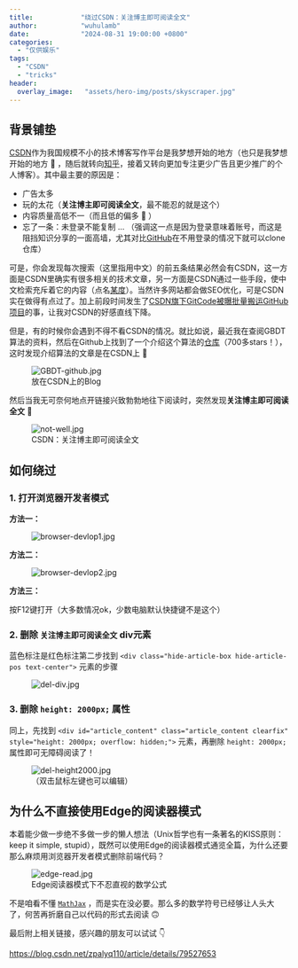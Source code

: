 ```yaml
---
title:            "绕过CSDN：关注博主即可阅读全文"
author:           "wuhulamb"
date:             "2024-08-31 19:00:00 +0800"
categories:
  - "仅供娱乐"
tags:
  - "CSDN"
  - "tricks"
header:
  overlay_image:   "assets/hero-img/posts/skyscraper.jpg"
---
```


## 背景铺垫

[CSDN](https://www.csdn.net/)作为我国规模不小的技术博客写作平台是我梦想开始的地方（也只是我梦想开始的地方 :poop: ，随后就转向[知乎](https://www.zhihu.com/)，接着又转向更加专注更少广告且更少推广的个人博客）。其中最主要的原因是<!--more-->：

- 广告太多
- 玩的太花（**关注博主即可阅读全文**，最不能忍的就是这个）
- 内容质量高低不一（而且低的偏多 :poop: ）
- 忘了一条：未登录不能复制 ... （强调这一点是因为登录意味着账号，而这是阻挡知识分享的一面高墙，尤其对比[GitHub](https://github.com/)在不用登录的情况下就可以clone仓库）

可是，你会发现每次搜索（这里指用中文）的前五条结果必然会有CSDN，这一方面是CSDN里确实有很多相关的技术文章，另一方面是CSDN通过一些手段，使中文检索充斥着它的内容（点名[某度](https://www.baidu.com/)）。当然许多网站都会做SEO优化，可是CSDN实在做得有点过了。加上前段时间发生了[CSDN旗下GitCode被曝批量搬运GitHub项目](https://www.ithome.com/0/778/049.htm)的事，让我对CSDN的好感直线下降。

但是，有的时候你会遇到不得不看CSDN的情况。就比如说，最近我在查阅GBDT算法的资料，然后在Github上找到了一个介绍这个算法的[仓库](https://github.com/Freemanzxp/GBDT_Simple_Tutorial)（700多stars！），这时发现介绍算法的文章是在CSDN上 :poop:

<figure class="align-center">
  <img src="{{ 'media/image/2024/08/GBDT-github.jpg' | relative_url }}" alt="GBDT-github.jpg">
  <figcaption>放在CSDN上的Blog</figcaption>
</figure>

然后当我无可奈何地点开链接兴致勃勃地往下阅读时，突然发现**关注博主即可阅读全文** :poop:

<figure class="align-center">
  <img src="{{ 'media/image/2024/08/not-well.jpg' | relative_url }}" alt="not-well.jpg">
  <figcaption>CSDN：关注博主即可阅读全文</figcaption>
</figure>


## 如何绕过

### 1. 打开浏览器开发者模式

**方法一：**

<figure class="align-center">
  <img src="{{ 'media/image/2024/08/browser-devlop1.jpg' | relative_url }}" alt="browser-devlop1.jpg">
</figure>

**方法二：**

<figure class="align-center">
  <img src="{{ 'media/image/2024/08/browser-devlop2.jpg' | relative_url }}" alt="browser-devlop2.jpg">
</figure>

**方法三：**

按F12键打开（大多数情况ok，少数电脑默认快捷键不是这个）

### 2. 删除 `关注博主即可阅读全文` div元素

蓝色标注是红色标注第二步找到 `<div class="hide-article-box hide-article-pos text-center">` 元素的步骤

<figure class="align-center">
  <img src="{{ 'media/image/2024/08/del-div.jpg' | relative_url }}" alt="del-div.jpg">
</figure>

### 3. 删除 `height: 2000px;` 属性

同上，先找到 `<div id="article_content" class="article_content clearfix" style="height: 2000px; overflow: hidden;">` 元素，再删除 `height: 2000px;` 属性即可无障碍阅读了！

<figure class="align-center">
  <img src="{{ 'media/image/2024/08/del-height2000.jpg' | relative_url }}" alt="del-height2000.jpg">
  <figcaption>（双击鼠标左键也可以编辑）</figcaption>
</figure>

## 为什么不直接使用Edge的阅读器模式

本着能少做一步绝不多做一步的懒人想法（Unix哲学也有一条著名的KISS原则：keep it simple, stupid），既然可以使用Edge的阅读器模式通览全篇，为什么还要那么麻烦用浏览器开发者模式删除前端代码？

<figure class="align-center">
  <img src="{{ 'media/image/2024/08/edge-read.jpg' | relative_url }}" alt="edge-read.jpg">
  <figcaption>Edge阅读器模式下不忍直视的数学公式</figcaption>
</figure>

不是咱看不懂 [`MathJax`](https://www.mathjax.org/) ，而是实在没必要。那么多的数学符号已经够让人头大了，何苦再折磨自己以代码的形式去阅读 :upside_down_face:

最后附上相关链接，感兴趣的朋友可以试试 :point_down:

<p style="word-break: break-word;"><a href="https://blog.csdn.net/zpalyq110/article/details/79527653">https://blog.csdn.net/zpalyq110/article/details/79527653</a></p>
